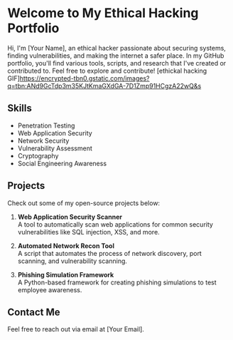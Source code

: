 # Welcome to My Ethical Hacking Portfolio

Hi, I'm [Your Name], an ethical hacker passionate about securing systems, finding vulnerabilities, and making the internet a safer place. In my GitHub portfolio, you'll find various tools, scripts, and research that I've created or contributed to. Feel free to explore and contribute!
[ethickal hacking GIF]https://encrypted-tbn0.gstatic.com/images?q=tbn:ANd9GcTdp3m35KJtKmaGXdGA-7D1Zmp91HCgzA22wQ&s


## Skills
- Penetration Testing
- Web Application Security
- Network Security
- Vulnerability Assessment
- Cryptography
- Social Engineering Awareness

## Projects
Check out some of my open-source projects below:

1. **Web Application Security Scanner**  
   A tool to automatically scan web applications for common security vulnerabilities like SQL injection, XSS, and more.
   
2. **Automated Network Recon Tool**  
   A script that automates the process of network discovery, port scanning, and vulnerability scanning.

3. **Phishing Simulation Framework**  
   A Python-based framework for creating phishing simulations to test employee awareness.

## Contact Me
Feel free to reach out via email at [Your Email].

